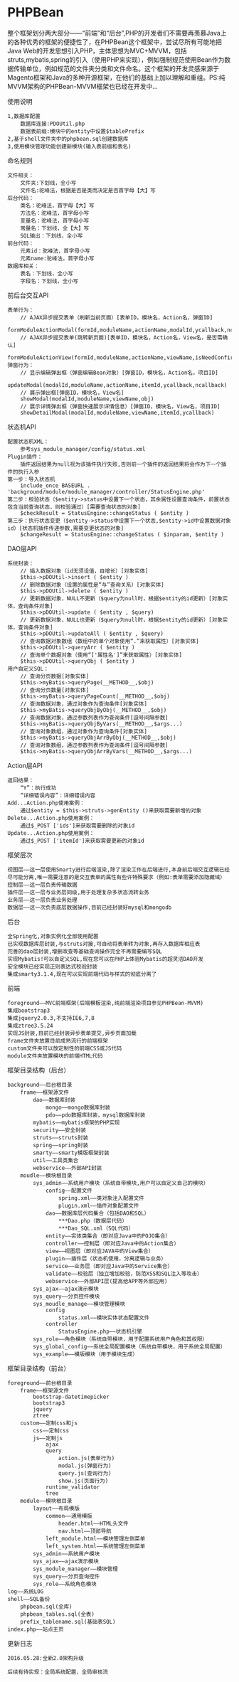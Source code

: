 # PHPBean
整个框架划分两大部分——“前端”和“后台”,PHP的开发者们不需要再羡慕Java上的各种优秀的框架的便捷性了，在PHPBean这个框架中，尝试尽所有可能地把Java Web的开发思想引入PHP，主体思想为MVC+MVVM，包括struts,mybatis,spring的引入（使用PHP来实现），例如强制规范使用Bean作为数据传输单位，例如规范的文件夹分类和文件命名。这个框架的开发灵感来源于Magento框架和Java的多种开源框架，在他们的基础上加以理解和重组。PS:纯MVVM架构的PHPBean-MVVM框架也已经在开发中...

使用说明
>
	1,数据库配置
		数据库连接:PDOUtil.php
		数据表前缀:模块中的entity中设置$tablePrefix
	2,基于shell文件夹中的phpbean.sql创建数据库
	3,使用模块管理功能创建新模块(输入表前缀和表名)

命名规则
>
	文件相关：
		文件夹:下划线，全小写
		文件名:驼峰法，根据是否是类而决定是否首字母【大】写
	后台代码：
		类名：驼峰法，首字母【大】写
		方法名：驼峰法，首字母小写
		变量名：驼峰法，首字母小写
		常量名：下划线，全【大】写
		SQL输出：下划线，全小写
	前台代码：
		元素id：驼峰法，首字母小写
		元素name:驼峰法，首字母小写
	数据库相关：
		表名：下划线，全小写
		字段名：下划线，全小写
	
前后台交互API
>
	表单行为：
		// AJAX异步提交表单（刷新当前页面）[表单ID，模块名，Action名，弹窗ID]
		formModuleActionModal(formId,moduleName,actionName,modalId,ycallback,ncallback)
		// AJAX异步提交表单(跳转新页面)[表单ID，模块名，Action名，View名，是否需确认]
		formModuleActionView(formId,moduleName,actionName,viewName,isNeedConfirm)
	弹窗行为：
		// 显示编辑弹出框（弹窗编辑Bean对象）[弹窗ID，模块名，Action名，项目ID]
		updateModal(modalId,moduleName,actionName,itemId,ycallback,ncallback)
		// 展示弹出框[弹窗ID，模块名，View名]
		showModal(modalId,moduleName,viewName,obj)
		// 展示详情弹出框（弹窗快速展示详情信息）[弹窗ID，模块名，View名，项目ID]
		showDetailModal(modalId,moduleName,viewName,itemId,ycallback)

状态机API
>
	配置状态机XML：
		参考sys_module_manager/config/status.xml
	Plugin插件：
		插件返回结果为null视为该插件执行失败,否则前一个插件的返回结果将会作为下一个插件的执行入参
	第一步：导入状态机
		include_once BASEURL . 'background/module/module_manager/controller/StatusEngine.php'
	第二步：校验状态（$entity->status中设置下一个状态，其余属性设置查询条件，前置状态包含当前查询状态，则校验通过）[需要查询状态的对象]
		$checkResult = StatusEngine::changeStatus ( $entity )
	第三步：执行状态变更（$entity->status中设置下一个状态,$entity->id中设置数据对象id）[状态机插件传递参数,需要变更状态的对象]
		$changeResult = StatusEngine::changeStatus ( $inparam, $entity )
	
DAO层API
>
	系统封装：
		// 插入数据对象（id无须设值，自增长）[对象实体]
		$this->pDOUtil->insert ( $entity )
		// 删除数据对象（设置的属性是“与”查询关系）[对象实体]
		$this->pDOUtil->delete ( $entity )
		// 更新数据对象，NULL不更新（$query为null时，根据$entity的id更新）[对象实体，查询条件对象]
		$this->pDOUtil->update ( $entity , $query)
		// 更新数据对象，NULL也更新（$query为null时，根据$entity的id更新）[对象实体，查询条件对象]
		$this->pDOUtil->updateAll ( $entity , $query)
		// 查询数据对象数组（数组中的单个对象使用“.”来获取属性）[对象实体]
		$this->pDOUtil->queryArr ( $entity )
		// 查询单个数据对象（使用“['属性名']”来获取属性）[对象实体]
		$this->pDOUtil->queryObj ( $entity )
	用户自定义SQL：
		// 查询分页数据[对象实体]
		$this->myBatis->queryPage(__METHOD__,$obj)
		// 查询分页数量[对象实体]
		$this->myBatis->queryPageCount(__METHOD__,$obj)
		// 查询数据对象，通过对象作为查询条件[对象实体]
		$this->myBatis->queryObjByObj(__METHOD__,$obj)
		// 查询数据对象，通过参数列表作为查询条件[逗号间隔参数]
		$this->myBatis->queryObjByVars(__METHOD__,$args...)
		// 查询对象数组，通过对象作为查询条件[对象实体]
		$this->myBatis->queryObjArrByObj(__METHOD__,$obj)
		// 查询对象数组，通过参数列表作为查询条件[逗号间隔参数]
		$this->myBatis->queryObjArrByVars(__METHOD__,$args...)

Action层API
>
	返回结果：
		“Y”：执行成功
		“详细错误内容”：详细错误内容
	Add...Action.php使用案例：
		通过$entity = $this->struts->genEntity ()来获取需要新增的对象
	Delete...Action.php使用案例：
		通过$_POST ['ids']来获取需要删除的对象id
	Update...Action.php使用案例：
		通过$_POST ['itemId']来获取需要更新的对象id
	
框架层次
>
	视图层——这一层使用Smarty进行后端渲染,除了渲染工作在后端进行,本身前后端交互逻辑已经尽可能分离,唯一需要注意的是交互表单的属性有些许特殊要求（例如:表单需要添加隐藏域）
	控制层——这一层负责传输数据
	插件层——这一层与业务层同级,用于处理复杂多状态流转业务
	业务层——这一层负责业务处理
	数据层——这一次负责底层数据操作,目前已经封装好mysql和mongodb

后台
>
	全Spring化,对象实例化全部使用配置
	已实现数据库层封装,与struts对接,可自动将表单转为对象,再存入数据库相应表
	完善的dao层封装,增删改查等基础查询操作完全不再需要编写SQL
	实现Mybatis!可以自定义SQL,现在您可以在PHP上体验Mybatis的超灵活DAO开发
	安全模块已经实现正则表达式校验封装
	集成smarty3.1.4,现在可以实现前端代码与样式的彻底分离了

前端
>
	foreground——MVC前端框架(后端模板渲染,纯前端渲染项目参见PHPBean-MVVM)
	集成bootstrap3
	集成jquery2.0.3,不支持IE6,7,8
	集成ztree3.5.24
	实现JS封装,目前已经封装异步表单提交,异步页面加载
    frame文件夹放置目前成熟流行的前端框架
    custom文件夹可以放定制性的前端CSS或JS代码
    module文件夹放置模块的前端HTML代码

框架目录结构（后台）
>
    background——后台根目录
        frame——框架源文件
			dao——数据库封装
				mongo——mongo数据库封装
				pdo——pdo数据库封装，mysql数据库封装
			mybatis——mybatis框架的PHP实现
			security——安全封装
			struts——struts封装
			spring——spring封装
			smarty——smarty模版框架封装
			util——工具类集合
			webservice——外部API封装
		moudle——模块根目录
			sys_admin——系统用户模块（系统自带模块,用户可以自定义自己的模块）
				config——配置文件
					spring.xml——类对象注入配置文件
					plugin.xml——插件对象配置文件
				dao——数据库层代码集合（包括DAO和SQL）
					***Dao.php（数据层代码）
					***Dao_SQL.xml（SQL代码）
				entity——实体类集合（即对应Java中的POJO集合）
				controller——控制层（即对应Java中的Action集合）
				view——视图层（即对应JAVA中的View集合）
				plugin——插件层（状态机使用，分离逻辑与业务）
				service——业务层（即对应Java中的Service集合）
				validate——校验层（独立增加校验，防范XSS和SQL注入等攻击）
				webservice——外部API层(提高给APP等外部应用)
			sys_ajax——ajax演示模块
			sys_query——分页控件模块
			sys_moudle_manage——模块管理模块
				config
					status.xml——模块实体状态配置文件
				controller
					StatusEngine.php——状态机引擎
			sys_role——角色模块（系统自带模块，用于配置系统用户角色和其权限）
			sys_global_config——系统全局配置模块（系统自带模块，用于系统全局配置）
			sys_example——模版模块（用于模块生成）

框架目录结构（前台）
>
    foreground——前台根目录
        frame——框架源文件
        	bootstrap-datetimepicker
            bootstrap3
            jquery
            ztree
        custom——定制css和js
        	css——定制css
        	js——定制js
        		ajax
        		query
        			action.js(表单行为)
        			modal.js(弹窗行为)
        			query.js(查询行为)
        			show.js(页面行为)
        		runtime_validator
        		tree
        module——模块根目录
        	layout——布局模版
				common——通用模版
					header.html——HTML头文件
					nav.html——顶部导航
				left_module.html——模块管理左侧菜单
				left_system.html——系统管理左侧菜单
        	sys_admin——系统用户模块
			sys_ajax——ajax演示模块
			sys_module_manager——模块管理
			sys_query——分页查询控件
			sys_role——系统角色模块
	log——系统LOG
    shell——SQL备份
    	phpbean.sql(全库)
    	phpbean_tables.sql(全表)
    	prefix_tablename.sql(基础表SQL)
    index.php——站点主页

更新日志
>
	2016.05.28:全新2.0架构升级
	
	后续有待实现：全局系统配置，全局审核流
